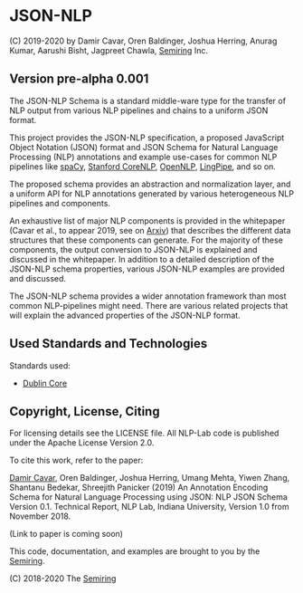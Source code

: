 # JSON-NLP

(C) 2019-2020 by Damir Cavar, Oren Baldinger, Joshua Herring, Anurag Kumar, Aarushi Bisht, Jagpreet Chawla, [Semiring] Inc.


## Version pre-alpha 0.001

The JSON-NLP Schema is a standard middle-ware type for the transfer of NLP output from various NLP pipelines and chains to a uniform JSON format.

This project provides the JSON-NLP specification, a proposed JavaScript Object Notation (JSON) format and JSON Schema for Natural Language Processing (NLP) annotations and example use-cases for common NLP pipelines like [spaCy](https://spacy.io/), [Stanford CoreNLP](https://stanfordnlp.github.io/CoreNLP/), [OpenNLP](https://opennlp.apache.org/), [LingPipe](http://alias-i.com/lingpipe/), and so on.

The proposed schema provides an abstraction and normalization layer, and a uniform API for NLP annotations generated by various heterogeneous NLP pipelines and components.

An exhaustive list of major NLP components is provided in the whitepaper (Cavar et al., to appear 2019, see on [Arxiv](https://arxiv.org/)) that describes the different data structures that these components can generate. For the majority of these components, the output conversion to JSON-NLP is explained and discussed in the whitepaper. In addition to a detailed description of the JSON-NLP schema properties, various JSON-NLP examples are provided and discussed.

The JSON-NLP schema provides a wider annotation framework than most common NLP-pipelines might need. There are various related projects that will explain the advanced properties of the JSON-NLP format.


## Used Standards and Technologies

Standards used:

- [Dublin Core](http://dublincore.org/)


## Copyright, License, Citing

For licensing details see the LICENSE file. All NLP-Lab code is published under the Apache License Version 2.0.

To cite this work, refer to the paper:

[Damir Cavar], Oren Baldinger, Joshua Herring, Umang Mehta, Yiwen Zhang, Shantanu Bedekar, Shreejith Panicker (2019) An Annotation Encoding Schema for Natural Language Processing using JSON: NLP JSON Schema Version 0.1. Technical Report, NLP Lab, Indiana University, Version 1.0 from November 2018.

(Link to paper is coming soon)


This code, documentation, and examples are brought to you by the [Semiring].

(C) 2018-2020 The [Semiring]


[Damir Cavar]: http://damir.cavar.me/ "Damir Cavar"
[NLP-Lab.org]: https://nlp-lab.org/ "NLP-Lab.org"
[Semiring]: https://semiring.com/ "Semiring Inc."

